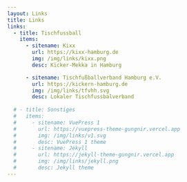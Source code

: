 ```yaml
---
layout: Links
title: Links
links:
  - title: Tischfussball
    items:
      - sitename: Kixx
        url: https://kixx-hamburg.de
        img: /img/links/kixx.png
        desc: Kicker-Mekka in Hamburg

      - sitename: Tischfußballverband Hamburg e.V.
        url: https://kickern-hamburg.de
        img: /img/links/tfvhh.svg
        desc: Lokaler Tischfussbalverband
        
  # - title: Sonstiges
  #   items:
  #     - sitename: VuePress 1
  #       url: https://vuepress-theme-gungnir.vercel.app
  #       img: /img/links/v1.svg
  #       desc: VuePress 1 theme
  #     - sitename: Jekyll
  #       url: https://jekyll-theme-gungnir.vercel.app
  #       img: /img/links/jekyll.png
  #       desc: Jekyll theme
---
```

